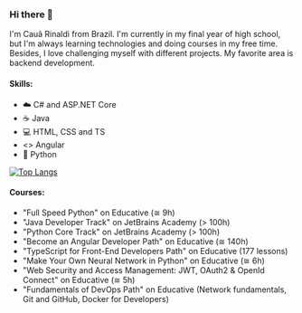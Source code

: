 ### Hi there 👋

I'm Cauã Rinaldi from Brazil. I'm currently in my final year of high school, but I'm always learning technologies and doing courses in my free time. Besides, I love challenging myself with different projects. My favorite area is backend development.

#### Skills:
 - ☁️ C# and ASP.NET Core
 - ☕ Java
 - 💻 HTML, CSS and TS
 - <> Angular
 - 🐍 Python

[![Top Langs](https://github-readme-stats.vercel.app/api/top-langs/?username=cau777&layout=compact)](https://github.com/anuraghazra/github-readme-stats)

#### Courses:
 - "Full Speed Python" on Educative (≅ 9h)
 - "Java Developer Track" on JetBrains Academy (> 100h)
 - "Python Core Track" on JetBrains Academy (> 100h)
 - "Become an Angular Developer Path" on Educative (≅ 140h)
 - "TypeScript for Front-End Developers Path" on Educative (177 lessons)
 - "Make Your Own Neural Network in Python" on Educative (≅ 6h)
 - "Web Security and Access Management: JWT, OAuth2 & OpenId Connect" on Educative (≅ 5h)
 - "Fundamentals of DevOps Path" on Educative (Network fundamentals, Git and GitHub, Docker for Developers)
